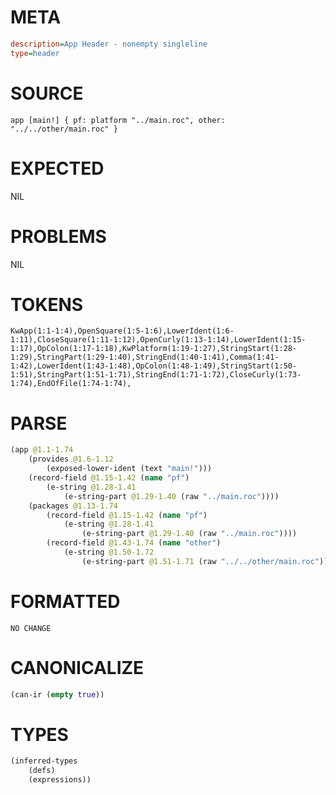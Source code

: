 # META
~~~ini
description=App Header - nonempty singleline
type=header
~~~
# SOURCE
~~~roc
app [main!] { pf: platform "../main.roc", other: "../../other/main.roc" }
~~~
# EXPECTED
NIL
# PROBLEMS
NIL
# TOKENS
~~~zig
KwApp(1:1-1:4),OpenSquare(1:5-1:6),LowerIdent(1:6-1:11),CloseSquare(1:11-1:12),OpenCurly(1:13-1:14),LowerIdent(1:15-1:17),OpColon(1:17-1:18),KwPlatform(1:19-1:27),StringStart(1:28-1:29),StringPart(1:29-1:40),StringEnd(1:40-1:41),Comma(1:41-1:42),LowerIdent(1:43-1:48),OpColon(1:48-1:49),StringStart(1:50-1:51),StringPart(1:51-1:71),StringEnd(1:71-1:72),CloseCurly(1:73-1:74),EndOfFile(1:74-1:74),
~~~
# PARSE
~~~clojure
(app @1.1-1.74
	(provides @1.6-1.12
		(exposed-lower-ident (text "main!")))
	(record-field @1.15-1.42 (name "pf")
		(e-string @1.28-1.41
			(e-string-part @1.29-1.40 (raw "../main.roc"))))
	(packages @1.13-1.74
		(record-field @1.15-1.42 (name "pf")
			(e-string @1.28-1.41
				(e-string-part @1.29-1.40 (raw "../main.roc"))))
		(record-field @1.43-1.74 (name "other")
			(e-string @1.50-1.72
				(e-string-part @1.51-1.71 (raw "../../other/main.roc"))))))
~~~
# FORMATTED
~~~roc
NO CHANGE
~~~
# CANONICALIZE
~~~clojure
(can-ir (empty true))
~~~
# TYPES
~~~clojure
(inferred-types
	(defs)
	(expressions))
~~~
